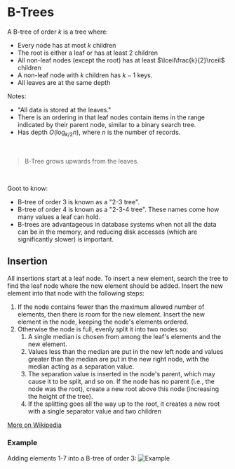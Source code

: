 # B-Trees


A B-tree of order $k$ is a tree where:
- Every node has at most $k$ children
- The root is either a leaf or has at least 2 children
- All non-leaf nodes (except the root) has at least $\lceil\frac{k}{2}\rceil$ children
- A non-leaf node with $k$ children has $k-1$ keys.
- All leaves are at the same depth

Notes:
- "All data is stored at the leaves."
- There is an ordering in that leaf nodes contain items in the range indicated by their parent node, similar to a binary search tree.
- Has depth $O(\log_{k/2}n)$, where $n$ is the number of records. 

<br>

> B-Tree grows upwards from the leaves.

<br>

Goot to know:
- B-tree of order 3 is known as a "2-3 tree". 
- B-tree of order 4 is known as a "2-3-4 tree".
These names come how many values a leaf can hold.
- B-trees are advantageous in database systems when not all the data can be in the memory, and reducing disk accesses (which are significantly slower) is important.


## Insertion

All insertions start at a leaf node. To insert a new element, search the tree to find the leaf node where the new element should be added. Insert the new element into that node with the following steps:

1. If the node contains fewer than the maximum allowed number of elements, then there is room for the new element. Insert the new element in the node, keeping the node's elements ordered.
2. Otherwise the node is full, evenly split it into two nodes so:
   1. A single median is chosen from among the leaf's elements and the new element.
   2. Values less than the median are put in the new left node and values greater than the median are put in the new right node, with the median acting as a separation value.
   3. The separation value is inserted in the node's parent, which may cause it to be split, and so on. If the node has no parent (i.e., the node was the root), create a new root above this node (increasing the height of the tree).
   4. If the splitting goes all the way up to the root, it creates a new root with a single separator value and two children


[More on Wikipedia](https://en.wikipedia.org/wiki/B-tree)

### Example
Adding elements 1-7 into a B-tree of order 3:
![Example](https://upload.wikimedia.org/wikipedia/commons/3/33/B_tree_insertion_example.png)